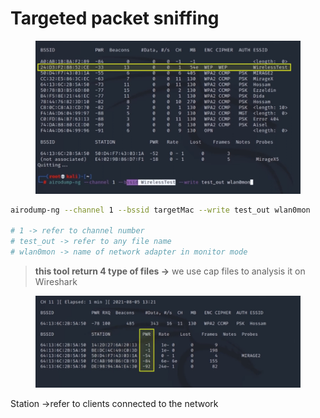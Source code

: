 # Targeted packet sniffing

<figure><img src="../../../.gitbook/assets/image 1 (1) (1) (1) (1) (1) (1) (1) (1) (1).png" alt=""><figcaption></figcaption></figure>

```bash
airodump-ng --channel 1 --bssid targetMac --write test_out wlan0mon

# 1 -> refer to channel number
# test_out -> refer to any file name
# wlan0mon -> name of network adapter in monitor mode
```

> **this tool return 4 type of files →** we use cap files to analysis it on Wireshark

<figure><img src="../../../.gitbook/assets/image 2 (1) (1) (1) (1) (1).png" alt=""><figcaption></figcaption></figure>

Station →refer to clients connected to the network
